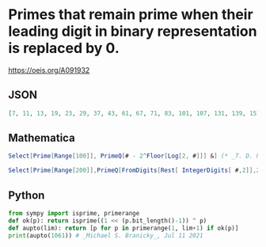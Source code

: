 # Primes that remain prime when their leading digit in binary representation is replaced by 0\.
https://oeis.org/A091932
## JSON
```JSON
[7, 11, 13, 19, 23, 29, 37, 43, 61, 67, 71, 83, 101, 107, 131, 139, 151, 157, 181, 199, 211, 229, 241, 263, 269, 293, 317, 353, 359, 383, 419, 449, 467, 479, 523, 541, 571, 601, 613, 619, 643, 661, 691, 709, 739, 751, 769, 823, 829, 859, 991, 1021, 1031, 1061]
```
## Mathematica
```Mathematica
Select[Prime[Range[100]], PrimeQ[# - 2^Floor[Log[2, #]]] &] (* _T. D. Noe_, Apr 08 2011 *)
```
```Mathematica
Select[Prime[Range[200]],PrimeQ[FromDigits[Rest[ IntegerDigits[ #,2]],2]]&] (* _Harvey P. Dale_, Apr 08 2016 *)
```
## Python
```Python
from sympy import isprime, primerange
def ok(p): return isprime((1 << (p.bit_length()-1)) ^ p)
def aupto(lim): return [p for p in primerange(1, lim+1) if ok(p)]
print(aupto(1061)) # _Michael S. Branicky_, Jul 11 2021
```
